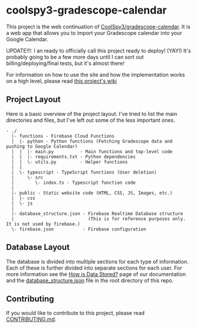 # coolspy3-gradescope-calendar
This project is the web continuation of [CoolSpy3/gradescope-calendar](https://gihtub.com/CoolSpy3/gradescope-calendar). It is a web app that allows you to import your Gradescope calendar into your Google Calendar.

UPDATE!!!: I an ready to officially call this project ready to deploy! (YAY!) It's probably going to be a few more days until I can sort out billing/deploying/final tests, but it's almost there!

For information on how to use the site and how the implementation works on a high level, please read [this project's wiki](https://github.com/CoolSpy3/coolspy3-gradescope-calendar/wiki/)

## Project Layout
Here is a basic overview of the project layout. I've tried to list the main directories and files, but I've left out some of the less important ones.
```
- ./
  |- functions - Firebase Cloud Functions
  |  |- python - Python functions (Fetching Gradescope data and pushing to Google Calendar)
  |  |  |- main.py          - Main functions and top-level code
  |  |  |- requirements.txt - Python dependencies
  |  |  \- utils.py         - Helper functions
  |  |
  |  \- typescript - TypeScript functions (User deletion)
  |     \- src
  |        \- index.ts - Typescript function code
  |
  |- public - Static website code (HTML, CSS, JS, Images, etc.)
  |  |- css
  |  \- js
  |
  |- database_structure.json - Firebase Realtime Database structure
  |                            (This is for reference purposes only. It is not used by firebase.)
  \- firebase.json           - Firebase configuration

```

## Database Layout
The database is divided into multiple sections for each type of information. Each of these is further divided into separate sections for each user. For more information see the [How is Data Stored?](about:blank) page of our documentation and the [database_structure.json](database_structure.json) file in the root directory of this repo.

## Contributing
If you would like to contribute to this project, please read [CONTRIBUTING.md](CONTRIBUTING.md).
